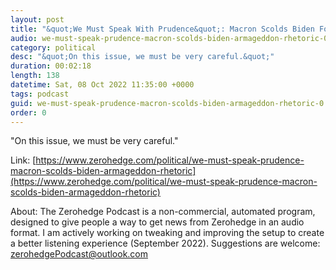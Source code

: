 ```yaml
---
layout: post
title: "&quot;We Must Speak With Prudence&quot;: Macron Scolds Biden For 'Armageddon' Rhetoric"
audio: we-must-speak-prudence-macron-scolds-biden-armageddon-rhetoric-0
category: political
desc: "&quot;On this issue, we must be very careful.&quot;"
duration: 00:02:18
length: 138
datetime: Sat, 08 Oct 2022 11:35:00 +0000
tags: podcast
guid: we-must-speak-prudence-macron-scolds-biden-armageddon-rhetoric-0
order: 0
---
```

&quot;On this issue, we must be very careful.&quot;

Link: [https://www.zerohedge.com/political/we-must-speak-prudence-macron-scolds-biden-armageddon-rhetoric](https://www.zerohedge.com/political/we-must-speak-prudence-macron-scolds-biden-armageddon-rhetoric)

About: The Zerohedge Podcast is a non-commercial, automated program, designed to give people a way to get news from Zerohedge in an audio format.  I am actively working on tweaking and improving the setup to create a better listening experience (September 2022).  Suggestions are welcome: [zerohedgePodcast@outlook.com](mailto:zerohedgePodcast@outlook.com)